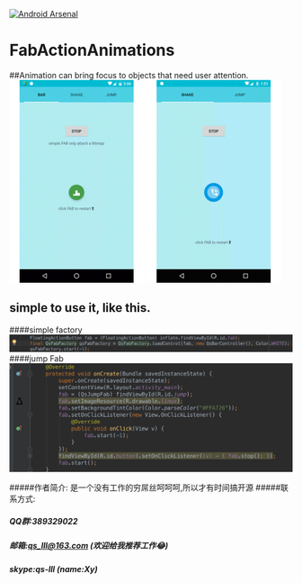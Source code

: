 [![Android Arsenal](https://img.shields.io/badge/Android%20Arsenal-FabActionAnimations-green.svg?style=true)](https://android-arsenal.com/details/1/3632)
# FabActionAnimations
##Animation can bring focus to objects that need user attention.
![](img/QsBarSimple.gif)
![](img/QsAnimation12.gif)


## simple to use it, like this.
####simple factory
![](img/simplebar.png)
####jump Fab
![](img/simpleuse.png)

#####作者简介: 是一个没有工作的穷屌丝呵呵呵,所以才有时间搞开源
#####联系方式: 
#####          QQ群:389329022
#####          邮箱:qs_lll@163.com     (欢迎给我推荐工作😂)
#####          skype:qs-lll (name:Xy)
          
